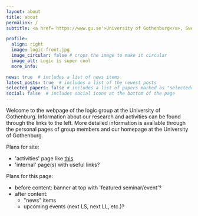 ```yaml
---
layout: about
title: about
permalink: /
subtitle: <a href='https://www.gu.se'>University of Gothenburg</a>, Sweden

profile:
  align: right
  image: logic-front.jpg
  image_circular: false # crops the image to make it circular
  image_alt: Logic is super cool
  more_info: 

news: true  # includes a list of news items
latest_posts: true  # includes a list of the newest posts
selected_papers: false # includes a list of papers marked as "selected={true}"
social: false  # includes social icons at the bottom of the page
---
```


Welcome to the webpage of the logic group at the University of Gothenburg.
Information about our research and activities can be found through the links to the left.
More detailed information is available through the personal pages of group members and our homepage at the University of Gothenburg.

Plans for site:
- 'activities' page like [this](https://logic-gu.se/activities).
- 'internal' page(s) with useful links?

Plans for this page: 
- before content: banner at top with 'featured seminar/event'?
- after content: 
  - "news" items
  - upcoming events (next LS, next LL, etc.)?